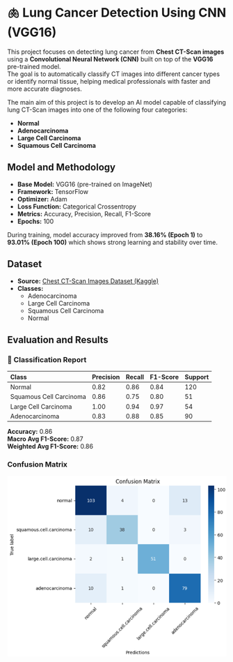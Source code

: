 # 🫁 Lung Cancer Detection Using CNN (VGG16)

This project focuses on detecting lung cancer from **Chest CT-Scan images** using a **Convolutional Neural Network (CNN)** built on top of the **VGG16** pre-trained model.  
The goal is to automatically classify CT images into different cancer types or identify normal tissue, helping medical professionals with faster and more accurate diagnoses.

The main aim of this project is to develop an AI model capable of classifying lung CT-Scan images into one of the following four categories:
- **Normal**
- **Adenocarcinoma**
- **Large Cell Carcinoma**
- **Squamous Cell Carcinoma**


## Model and Methodology
- **Base Model:** VGG16 (pre-trained on ImageNet)
- **Framework:** TensorFlow 
- **Optimizer:** Adam
- **Loss Function:** Categorical Crossentropy
- **Metrics:** Accuracy, Precision, Recall, F1-Score
- **Epochs:** 100

During training, model accuracy improved from **38.16% (Epoch 1)** to **93.01% (Epoch 100)** which shows strong learning and stability over time.

## Dataset
- **Source:** [Chest CT-Scan Images Dataset (Kaggle)](https://www.kaggle.com/datasets/mohamedhanyyy/chest-ctscan-images/) 
- **Classes:**
  - Adenocarcinoma  
  - Large Cell Carcinoma  
  - Squamous Cell Carcinoma  
  - Normal  



## Evaluation and Results

### 🧾 Classification Report
| Class | Precision | Recall | F1-Score | Support |
|:--|:--|:--|:--|:--|
| Normal | 0.82 | 0.86 | 0.84 | 120 |
| Squamous Cell Carcinoma | 0.86 | 0.75 | 0.80 | 51 |
| Large Cell Carcinoma | 1.00 | 0.94 | 0.97 | 54 |
| Adenocarcinoma | 0.83 | 0.88 | 0.85 | 90 |

**Accuracy:** 0.86  
**Macro Avg F1-Score:** 0.87  
**Weighted Avg F1-Score:** 0.86  



### Confusion Matrix
![Confusion Matrix](confusion_matrix.png)




